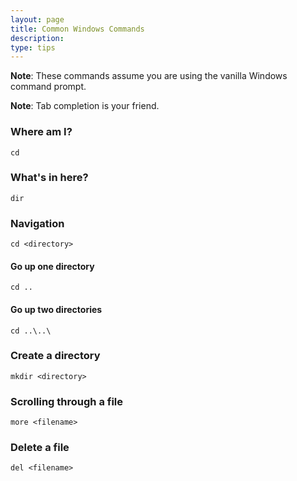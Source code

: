 ```yaml
---
layout: page
title: Common Windows Commands
description:
type: tips
---
```


**Note**: These commands assume you are using the vanilla Windows command prompt.

**Note**: Tab completion is your friend.

### Where am I?
    cd

### What's in here?
    dir

### Navigation
    cd <directory>

#### Go up one directory
    cd ..

#### Go up two directories
    cd ..\..\

### Create a directory
    mkdir <directory>

### Scrolling through a file
    more <filename>

### Delete a file
    del <filename>
